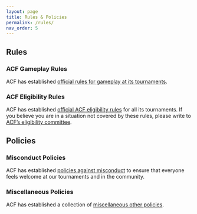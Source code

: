 ```yaml
---
layout: page
title: Rules & Policies
permalink: /rules/
nav_order: 5
---
```


## Rules

### ACF Gameplay Rules

ACF has established [official rules for gameplay at its tournaments](/rules/gameplay).

### ACF Eligibility Rules

ACF has established [official ACF eligibility rules](/rules/eligibility) for all its tournaments. If you believe you are in a situation not covered by these rules, please write to [ACF’s eligibility committee](mailto:eligibility@acf-quizbowl.com).

## Policies

### Misconduct Policies

ACF has established [policies against misconduct](rules/misconduct) to ensure that everyone feels welcome at our tournaments and in the community.

### Miscellaneous Policies

ACF has established a collection of [miscellaneous other policies](rules/policies).
